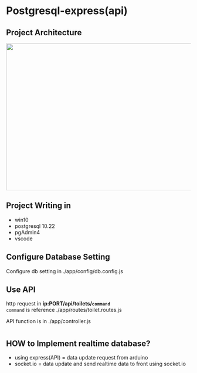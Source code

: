 # Postgresql-express(api)

## Project Architecture
<img src="https://user-images.githubusercontent.com/77873072/187266929-432265b7-b678-4741-9b55-00bf23868fc1.jpg" width="800" height="400">  

## Project Writing in
- win10
- postgresql 10.22
- pgAdmin4
- vscode

## Configure Database Setting
Configure db setting in ./app/config/db.config.js

## Use API
http request in **ip:PORT/api/toilets/`command`**  
`command` is reference ./app/routes/toilet.routes.js

API function is in ./app/controller.js  
#

## HOW to Implement realtime database?
- using express(API) = data update request from arduino
- socket.io = data update and send realtime data to front using socket.io